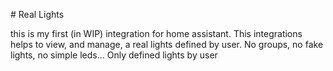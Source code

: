 # Real Lights

this is my first (in WIP) integration for home assistant. This integrations helps to view, and manage, a real lights defined by user. No groups, no fake lights, no simple leds... Only defined lights by user

